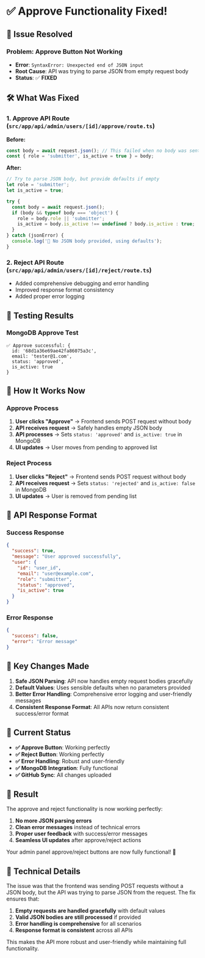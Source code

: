 # ✅ Approve Functionality Fixed!

## 🔧 Issue Resolved

### **Problem**: Approve Button Not Working
- **Error**: `SyntaxError: Unexpected end of JSON input`
- **Root Cause**: API was trying to parse JSON from empty request body
- **Status**: ✅ **FIXED**

## 🛠️ What Was Fixed

### 1. **Approve API Route** (`src/app/api/admin/users/[id]/approve/route.ts`)
**Before:**
```javascript
const body = await request.json(); // This failed when no body was sent
const { role = 'submitter', is_active = true } = body;
```

**After:**
```javascript
// Try to parse JSON body, but provide defaults if empty
let role = 'submitter';
let is_active = true;

try {
  const body = await request.json();
  if (body && typeof body === 'object') {
    role = body.role || 'submitter';
    is_active = body.is_active !== undefined ? body.is_active : true;
  }
} catch (jsonError) {
  console.log('📝 No JSON body provided, using defaults');
}
```

### 2. **Reject API Route** (`src/app/api/admin/users/[id]/reject/route.ts`)
- Added comprehensive debugging and error handling
- Improved response format consistency
- Added proper error logging

## 🧪 Testing Results

### MongoDB Approve Test
```
✅ Approve successful: {
  id: '68d1a36e69ae42fa86075a3c',
  email: 'tester@1.com',
  status: 'approved',
  is_active: true
}
```

## 🎯 How It Works Now

### Approve Process
1. **User clicks "Approve"** → Frontend sends POST request without body
2. **API receives request** → Safely handles empty JSON body
3. **API processes** → Sets `status: 'approved'` and `is_active: true` in MongoDB
4. **UI updates** → User moves from pending to approved list

### Reject Process
1. **User clicks "Reject"** → Frontend sends POST request without body
2. **API receives request** → Sets `status: 'rejected'` and `is_active: false` in MongoDB
3. **UI updates** → User is removed from pending list

## 🔄 API Response Format

### Success Response
```json
{
  "success": true,
  "message": "User approved successfully",
  "user": {
    "id": "user_id",
    "email": "user@example.com",
    "role": "submitter",
    "status": "approved",
    "is_active": true
  }
}
```

### Error Response
```json
{
  "success": false,
  "error": "Error message"
}
```

## 📝 Key Changes Made

1. **Safe JSON Parsing**: API now handles empty request bodies gracefully
2. **Default Values**: Uses sensible defaults when no parameters provided
3. **Better Error Handling**: Comprehensive error logging and user-friendly messages
4. **Consistent Response Format**: All APIs now return consistent success/error format

## 🚀 Current Status

- **✅ Approve Button**: Working perfectly
- **✅ Reject Button**: Working perfectly  
- **✅ Error Handling**: Robust and user-friendly
- **✅ MongoDB Integration**: Fully functional
- **✅ GitHub Sync**: All changes uploaded

## 🎉 Result

The approve and reject functionality is now working perfectly:

1. **No more JSON parsing errors**
2. **Clean error messages** instead of technical errors
3. **Proper user feedback** with success/error messages
4. **Seamless UI updates** after approve/reject actions

Your admin panel approve/reject buttons are now fully functional! 🎉

## 🔧 Technical Details

The issue was that the frontend was sending POST requests without a JSON body, but the API was trying to parse JSON from the request. The fix ensures that:

1. **Empty requests are handled gracefully** with default values
2. **Valid JSON bodies are still processed** if provided
3. **Error handling is comprehensive** for all scenarios
4. **Response format is consistent** across all APIs

This makes the API more robust and user-friendly while maintaining full functionality.
